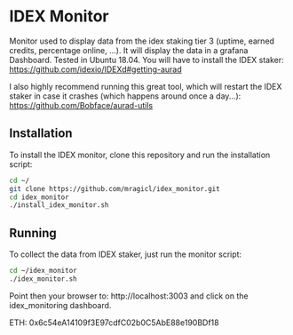 # IDEX Monitor

Monitor used to display data from the idex staking tier 3 (uptime, earned credits, percentage online, ...).
It will display the data in a grafana Dashboard.
Tested in Ubuntu 18.04.
You will have to install the IDEX staker:
https://github.com/idexio/IDEXd#getting-aurad

I also highly recommend running this great tool, which will restart the IDEX staker in case it crashes (which happens around once a day...):
https://github.com/Bobface/aurad-utils

## Installation
To install the IDEX monitor, clone this repository and run the installation script:
```sh
cd ~/
git clone https://github.com/mragicl/idex_monitor.git
cd idex_monitor
./install_idex_monitor.sh
```

## Running
To collect the data from IDEX staker, just run the monitor script:
```sh
cd ~/idex_monitor
./idex_monitor.sh
```

Point then your browser to:
http://localhost:3003
and click on the idex_monitoring dashboard.


ETH: 0x6c54eA14109f3E97cdfC02b0C5AbE88e190BDf18
